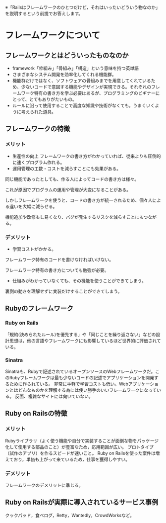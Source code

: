 ※「Railsはフレームワークのひとつだけど，それはいったいどういう物なのか」を説明するという前提でお答えします。

# フレームワークについて
## フレームワークとはどういったものなのか
* framework「枠組み」「骨組み」「構造」という意味を持つ英単語
* さまざまなシステム開発を効率化してくれる機能群。
* 機能群だけではなく、ソフトウェアの骨組みまでを用意してくれているため、少ないコードで意図する機能やデザインが実現できる。それぞれのフレームワーク特有の書き方を学ぶ必要はあるが、プログラミングのビギナーにとって、とてもありがたいもの。
* ルールに沿って使用することで高度な知識や技術がなくても，うまくいくように考えられた道具。
## フレームワークの特徴
### メリット
* 生産性の向上
フレームワークの書き方がわかっていれば、従来よりも圧倒的に速くプログラム作れる。
* 運用管理の工数・コストを減らすことにも効果がある。

同じ機能であったとしても、作る人によってコードの書き方は様々。

これが原因でプログラムの運用や管理が大変になることがある。

しかしフレームワークを使うと、コードの書き方が統一されるため、個々人による違いを大幅に減らせる。

機能追加や改修もし易くなり、バグが発生するリスクを減らすことにもつながる。
### デメリット
* 学習コストがかかる。

フレームワーク特有のコードを書けなければいけない。

フレームワーク特有の書き方についても勉強が必要。
* 仕組みがわかっていなくても、その機能を使うことができてしまう。

裏側の動きを理解せずに実装だけすることができてしまう。
## Rubyのフレームワーク
### Ruby on Rails
「規約(決められたルール)を優先する」や「同じことを繰り返さない」などの設計思想は，他の言語やフレームワークにも影響しているほど世界的に評価されている。
### Sinatra
Sinatraも、Rubyで記述されているオープンソースのWebフレームワークだ。このRubyフレームワークは最も少ないコードの記述でアプリケーションを開発するために作られている。
非常に手軽で学習コストも低い。Webアプリケーションとはどんなものかを理解する為には使い勝手のいいフレームワークになっている。
反面、複雑なサイトには向いていない。
## Ruby on Railsの特徴
### メリット
Rubyライブラリ（よく使う機能や自分で実装することが面倒な物をパッケージ化して使用する部品のこと）が豊富なため，応用範囲が広い。
プロトタイプ（試作のアプリ）を作るスピードが速いこと。
Ruby on Railsを使った案件は増えており，単価も上がって来ているため，仕事を獲得しやすい。
### デメリット
フレームワークのデメリットに準じる。
## Ruby on Railsが実際に導入されているサービス事例
クックパッド，食べログ，Retty，Wantedly，CrowdWorksなど。

